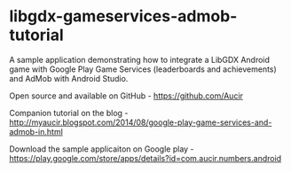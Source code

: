 libgdx-gameservices-admob-tutorial
==================================

A sample application demonstrating how to integrate a LibGDX Android game with Google Play Game Services (leaderboards and achievements) and AdMob with Android Studio.

Open source and available on GitHub - https://github.com/Aucir

Companion tutorial on the blog - http://myaucir.blogspot.com/2014/08/google-play-game-services-and-admob-in.html

Download the sample applicaiton on Google play - https://play.google.com/store/apps/details?id=com.aucir.numbers.android
